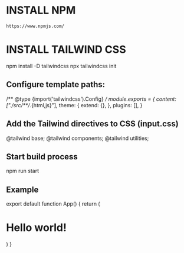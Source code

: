 # INSTALL NPM
    https://www.npmjs.com/

# INSTALL TAILWIND CSS
npm install -D tailwindcss
npx tailwindcss init

## Configure template paths:

/** @type {import('tailwindcss').Config} */
module.exports = {
content: ["./src/**/*.{html,js}"],
theme: {
    extend: {},
    },
plugins: [],
}   

## Add the Tailwind directives to CSS (input.css)
@tailwind base;
@tailwind components;
@tailwind utilities;

## Start build process
npm run start


## Example

export default function App() {
  return (
    <h1 className="text-3xl font-bold underline">
      Hello world!
    </h1>
  )
}